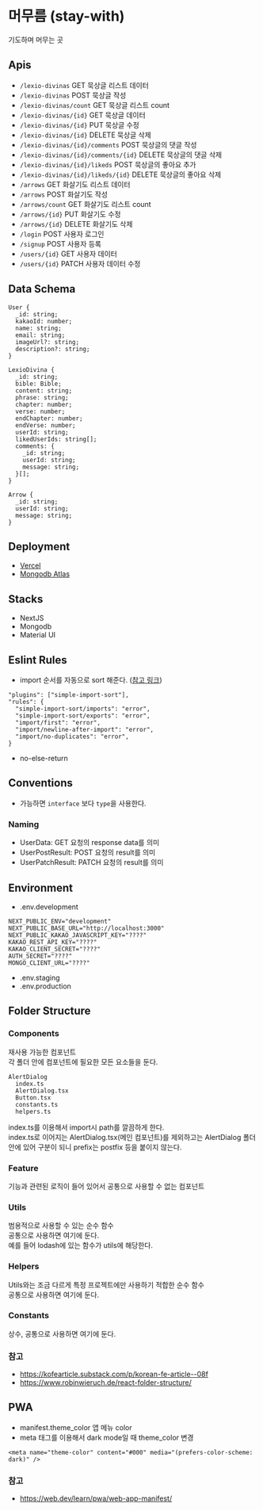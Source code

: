 # 머무름 (stay-with)

기도하며 머무는 곳

## Apis

- `/lexio-divinas` GET 묵상글 리스트 데이터
- `/lexio-divinas` POST 묵상글 작성
- `/lexio-divinas/count` GET 묵상글 리스트 count
- `/lexio-divinas/{id}` GET 묵상글 데이터
- `/lexio-divinas/{id}` PUT 묵상글 수정
- `/lexio-divinas/{id}` DELETE 묵상글 삭제
- `/lexio-divinas/{id}/comments` POST 묵상글의 댓글 작성
- `/lexio-divinas/{id}/comments/{id}` DELETE 묵상글의 댓글 삭제
- `/lexio-divinas/{id}/likeds` POST 묵상글의 좋아요 추가
- `/lexio-divinas/{id}/likeds/{id}` DELETE 묵상글의 좋아요 삭제
- `/arrows` GET 화살기도 리스트 데이터
- `/arrows` POST 화살기도 작성
- `/arrows/count` GET 화살기도 리스트 count
- `/arrows/{id}` PUT 화살기도 수정
- `/arrows/{id}` DELETE 화살기도 삭제
- `/login` POST 사용자 로그인
- `/signup` POST 사용자 등록
- `/users/{id}` GET 사용자 데이터
- `/users/{id}` PATCH 사용자 데이터 수정

## Data Schema

```
User {
  _id: string;
  kakaoId: number;
  name: string;
  email: string;
  imageUrl?: string;
  description?: string;
}
```

```
LexioDivina {
  _id: string;
  bible: Bible;
  content: string;
  phrase: string;
  chapter: number;
  verse: number;
  endChapter: number;
  endVerse: number;
  userId: string;
  likedUserIds: string[];
  comments: {
    _id: string;
    userId: string;
    message: string;
  }[];
}
```

```
Arrow {
  _id: string;
  userId: string;
  message: string;
}
```

## Deployment

- [Vercel](https://vercel.com/socratone/stay-with)
- [Mongodb Atlas](https://cloud.mongodb.com/v2/63e7a20d3a6c87733d5ab363#/clusters)

## Stacks

- NextJS
- Mongodb
- Material UI

## Eslint Rules

- import 순서를 자동으로 sort 해준다. ([참고 링크](https://github.com/lydell/eslint-plugin-simple-import-sort))

```
"plugins": ["simple-import-sort"],
"rules": {
  "simple-import-sort/imports": "error",
  "simple-import-sort/exports": "error",
  "import/first": "error",
  "import/newline-after-import": "error",
  "import/no-duplicates": "error",
}
```

- no-else-return

## Conventions

- 가능하면 `interface` 보다 `type`을 사용한다.

### Naming

- UserData: GET 요청의 response data를 의미
- UserPostResult: POST 요청의 result를 의미
- UserPatchResult: PATCH 요청의 result를 의미

## Environment

- .env.development

```
NEXT_PUBLIC_ENV="development"
NEXT_PUBLIC_BASE_URL="http://localhost:3000"
NEXT_PUBLIC_KAKAO_JAVASCRIPT_KEY="????"
KAKAO_REST_API_KEY="????"
KAKAO_CLIENT_SECRET="????"
AUTH_SECRET="????"
MONGO_CLIENT_URL="????"
```

- .env.staging
- .env.production

## Folder Structure

### Components

재사용 가능한 컴포넌트\
각 폴더 안에 컴포넌트에 필요한 모든 요소들을 둔다.

```
AlertDialog
  index.ts
  AlertDialog.tsx
  Button.tsx
  constants.ts
  helpers.ts
```

index.ts를 이용해서 import시 path를 깔끔하게 한다.\
index.ts로 이어지는 AlertDialog.tsx(메인 컴포넌트)를 제외하고는 AlertDialog 폴더 안에 있어 구분이 되니 prefix는 postfix 등을 붙이지 않는다.

### Feature

기능과 관련된 로직이 들어 있어서 공통으로 사용할 수 없는 컴포넌트

### Utils

범용적으로 사용할 수 있는 순수 함수\
공통으로 사용하면 여기에 둔다.\
예를 들어 lodash에 있는 함수가 utils에 해당한다.

### Helpers

Utils와는 조금 다르게 특정 프로젝트에만 사용하기 적합한 순수 함수\
공통으로 사용하면 여기에 둔다.

### Constants

상수, 공통으로 사용하면 여기에 둔다.

### 참고

- https://kofearticle.substack.com/p/korean-fe-article--08f
- https://www.robinwieruch.de/react-folder-structure/

## PWA

- manifest.theme_color 앱 메뉴 color
- meta 태그를 이용해서 dark mode일 때 theme_color 변경

```tsx
<meta name="theme-color" content="#000" media="(prefers-color-scheme: dark)" />
```

### 참고

- https://web.dev/learn/pwa/web-app-manifest/

```

```
